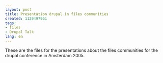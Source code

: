 ```yaml
---
layout: post
title: Presentation drupal in files communities
created: 1129497961
tags:
- files
- Drupal Talk
lang: en
---
```

These are the files for the presentations about the files communities for the drupal conference in Amsterdam 2005.
